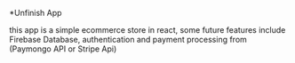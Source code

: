 *Unfinish App

this app is a simple ecommerce store in react, some future features include Firebase Database, authentication and payment processing from (Paymongo API or Stripe Api)

